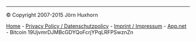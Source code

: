 - - -

© Copyright 2007-2015 Jörn Huxhorn

[Home][index] - 
[Privacy Policy / Datenschutzpolicy][privacy] - 
[Imprint / Impressum][imprint] - 
[App.net][ext-app-net] - 
Bitcoin 19UjvmrDJMBcGDYQoFcrjYPqLRFPSwznZn

[index]: index.html
[privacy]: privacy.html
[imprint]: imprint.html

[ext-app-net]: //alpha.app.net/lilithapp
